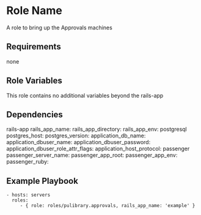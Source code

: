 Role Name
=========

A role to bring up the Approvals machines

Requirements
------------

none

Role Variables
--------------

This role contains no additional variables beyond the rails-app

Dependencies
------------

rails-app
  rails_app_name: 
  rails_app_directory:
  rails_app_env: 
postgresql
  postgres_host: 
  postgres_version:
  application_db_name: 
  application_dbuser_name: 
  application_dbuser_password:
  application_dbuser_role_attr_flags: 
  application_host_protocol:
passenger
  passenger_server_name:
  passenger_app_root:
  passenger_app_env:
  passenger_ruby:

Example Playbook
----------------

    - hosts: servers
      roles:
         - { role: roles/pulibrary.approvals, rails_app_name: 'example' }
